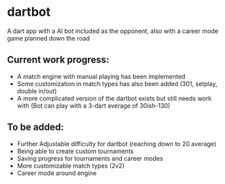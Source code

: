 # dartbot
A dart app with a AI bot included as the opponent, also with a career mode game planned down the road


## Current work progress:
- A match engine with manual playing has been implemented
- Some customization in match types has also been added (301, setplay, double in/out)
- A more complicated version of the dartbot exists but still needs work with (Bot can play with a 3-dart average of 30ish-130)

## To be added:
- Further Adjustable difficulty for dartbot (reaching down to 20 average)
- Being able to create custom tournaments
- Saving progress for tournaments and career modes
- More customizable match types (2v2)
- Career mode around engine
  
